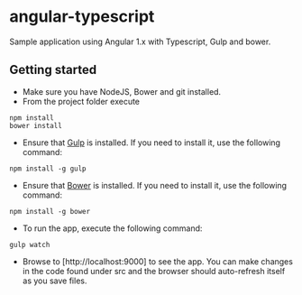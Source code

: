 # angular-typescript
Sample application using Angular 1.x with Typescript, Gulp and bower.

## Getting started
- Make sure you have NodeJS, Bower and git installed.
- From the project folder execute
```
npm install
bower install
```
- Ensure that [Gulp](http://gulpjs.com/) is installed. If you need to install it, use the following command:
```
npm install -g gulp
```
- Ensure that [Bower](http://bower.io/) is installed. If you need to install it, use the following command:
```
npm install -g bower
```
- To run the app, execute the following command:
```
gulp watch
```
- Browse to [http://localhost:9000] to see the app. You can make changes in the code found under src and the browser should auto-refresh itself as you save files.
